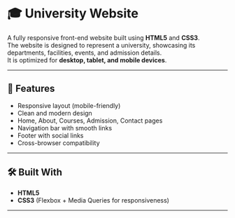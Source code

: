 # 🎓 University Website

A fully responsive front-end website built using **HTML5** and **CSS3**.  
The website is designed to represent a university, showcasing its departments, facilities, events, and admission details.  
It is optimized for **desktop, tablet, and mobile devices**.

---

## 🚀 Features
- Responsive layout (mobile-friendly)
- Clean and modern design
- Home, About, Courses, Admission, Contact pages
- Navigation bar with smooth links
- Footer with social links
- Cross-browser compatibility

---

## 🛠️ Built With
- **HTML5**
- **CSS3** (Flexbox + Media Queries for responsiveness)

---
